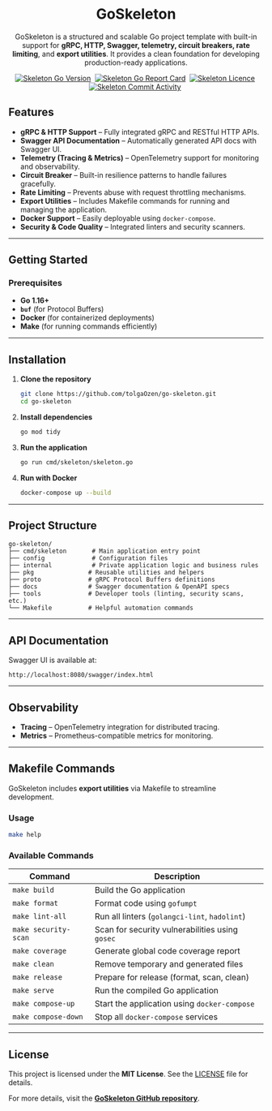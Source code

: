 <div align="center">
<h1 align="center">
   GoSkeleton
</h1>
</div>
<p align="center">
GoSkeleton is a structured and scalable Go project template with built-in support for <b>gRPC, HTTP, Swagger, telemetry,
circuit breakers, rate limiting</b>, and <b>export utilities</b>. It provides a clean foundation for developing
production-ready applications.
</p>

<p align="center">
    <a href="https://github.com/tolgaOzen/go-skeleton" target="_blank"><img src="https://img.shields.io/github/go-mod/go-version/tolgaOzen/go-skeleton?style=for-the-badge&logo=go" alt="Skeleton Go Version" /></a>&nbsp;
    <a href="https://goreportcard.com/report/github.com/tolgaOzen/go-skeleton" target="_blank"><img src="https://goreportcard.com/badge/github.com/tolgaOzen/go-skeleton?style=for-the-badge&logo=go" alt="Skeleton Go Report Card" /></a>&nbsp;
    <a href="https://github.com/tolgaOzen/go-skeleton" target="_blank"><img src="https://img.shields.io/github/license/tolgaOzen/go-skeleton?style=for-the-badge" alt="Skeleton Licence" /></a>&nbsp;
    <a href="https://img.shields.io/github/commit-activity/m/tolgaOzen/go-skeleton?style=for-the-badge" target="_blank"><img src="https://img.shields.io/github/commit-activity/m/tolgaOzen/go-skeleton?style=for-the-badge" alt="Skeleton Commit Activity" /></a>&nbsp;
</p>  


## Features

- **gRPC & HTTP Support** – Fully integrated gRPC and RESTful HTTP APIs.
- **Swagger API Documentation** – Automatically generated API docs with Swagger UI.
- **Telemetry (Tracing & Metrics)** – OpenTelemetry support for monitoring and observability.
- **Circuit Breaker** – Built-in resilience patterns to handle failures gracefully.
- **Rate Limiting** – Prevents abuse with request throttling mechanisms.
- **Export Utilities** – Includes Makefile commands for running and managing the application.
- **Docker Support** – Easily deployable using `docker-compose`.
- **Security & Code Quality** – Integrated linters and security scanners.

---

## Getting Started

### Prerequisites

- **Go 1.16+**
- **`buf`** (for Protocol Buffers)
- **Docker** (for containerized deployments)
- **Make** (for running commands efficiently)

---

## Installation

1. **Clone the repository**

   ```bash
   git clone https://github.com/tolgaOzen/go-skeleton.git
   cd go-skeleton
   ```

2. **Install dependencies**

   ```bash
   go mod tidy
   ```

3. **Run the application**

   ```bash
   go run cmd/skeleton/skeleton.go
   ```

4. **Run with Docker**

   ```bash
   docker-compose up --build
   ```

---

## Project Structure

```
go-skeleton/
├── cmd/skeleton       # Main application entry point
├── config             # Configuration files
├── internal           # Private application logic and business rules
├── pkg               # Reusable utilities and helpers
├── proto             # gRPC Protocol Buffers definitions
├── docs              # Swagger documentation & OpenAPI specs
├── tools             # Developer tools (linting, security scans, etc.)
└── Makefile          # Helpful automation commands
```

---

## API Documentation

Swagger UI is available at:

```
http://localhost:8080/swagger/index.html
```

---

## Observability

- **Tracing** – OpenTelemetry integration for distributed tracing.
- **Metrics** – Prometheus-compatible metrics for monitoring.

---

## Makefile Commands

GoSkeleton includes **export utilities** via Makefile to streamline development.

### Usage

```bash
make help
```

### Available Commands

| Command              | Description                                     |
|----------------------|-------------------------------------------------|
| `make build`         | Build the Go application                        |
| `make format`        | Format code using `gofumpt`                     |
| `make lint-all`      | Run all linters (`golangci-lint`, `hadolint`)   |
| `make security-scan` | Scan for security vulnerabilities using `gosec` |
| `make coverage`      | Generate global code coverage report            |
| `make clean`         | Remove temporary and generated files            |
| `make release`       | Prepare for release (format, scan, clean)       |
| `make serve`         | Run the compiled Go application                 |
| `make compose-up`    | Start the application using `docker-compose`    |
| `make compose-down`  | Stop all `docker-compose` services              |

---

## License

This project is licensed under the **MIT License**. See the [LICENSE](LICENSE) file for details.

For more details, visit the **[GoSkeleton GitHub repository](https://github.com/tolgaOzen/go-skeleton)**.